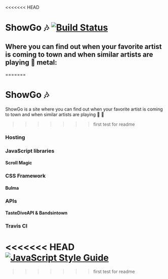 <<<<<<< HEAD
# ShowGo :notes: [![Build Status](https://travis-ci.com/addisonverger/Phase-1-Group-Project.svg?branch=master)](https://travis-ci.com/addisonverger/Phase-1-Group-Project)
## Where you can find out when your favorite artist is coming to town and when similar artists are playing  :guitar: metal:
=======
# ShowGo :notes:
ShowGo is a site where you can find out when your favorite artist is coming to town and when similar artists are playing  :guitar: :metal:
>>>>>>> first test for readme

### Hosting
### JavaScript libraries
#### Scroll Magic
### CSS Framework
#### Bulma
### APIs
#### TasteDiveAPI & Bandsintown
### Travis CI
<<<<<<< HEAD
[![JavaScript Style Guide](https://cdn.rawgit.com/standard/standard/master/badge.svg)](https://github.com/standard/standard)
=======
>>>>>>> first test for readme
